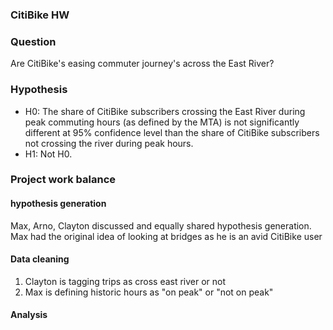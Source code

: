### CitiBike HW

### Question
Are CitiBike's easing commuter journey's across the East River?

### Hypothesis
+ H0: The share of CitiBike subscribers crossing the East River during peak commuting hours (as defined by the MTA) is not significantly different at 95% confidence level than the share of CitiBike subscribers not crossing the river during peak hours.
+ H1: Not H0.

### Project work balance
#### hypothesis generation
Max, Arno, Clayton discussed and equally shared hypothesis generation.
Max had the original idea of looking at bridges as he is an avid CitiBike user

#### Data cleaning
1. Clayton is tagging trips as cross east river or not
2. Max is defining historic hours as "on peak" or "not on peak"

#### Analysis
